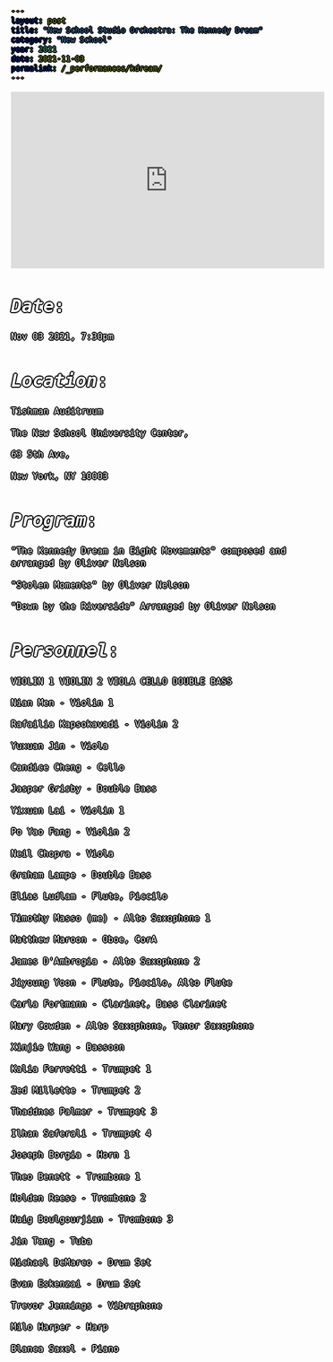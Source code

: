 ```yaml
---
layout: post
title: "New School Studio Orchestra: The Kennedy Dream"
category: "New School"
year: 2021
date: 2021-11-03
permalink: /_performances/kdream/
---
```


<style>

body {
  color: white;
  font-family: monospace;
  font-size: 16px;
  line-height: 1.4;
  margin: 0;
  min-height: 100%;
  overflow-wrap: break-word;
      text-shadow: 
  0 0 0 black,
  1px 0 0 black,
  -1px 0 0 black,
  0 1px 0 black,
  0 -1px 0 black,
  1px 1px 0 black,
  -1px -1px 0 black,
  1px -1px 0 black,
  -1px 1px 0 black,
  2px 0 0 black,
  -2px 0 0 black,
  0 2px 0 black,
  0 -2px 0 black;
}

body {
    background-image: url('/assets/5thfloor.webp'); 
    background-size: cover; 
    background-position: center; 
    background-attachment: fixed; 
}

a {
  color: #5bff32;
}

</style>


<div id="scrollTrack">
  <div id="verticalScrollProgress"></div>
</div>

<style>
#scrollTrack {
  position: fixed;
  top: 25%;
  left: 50%;
  transform: translateX(-700px);
  width: 5px;
  height: 50%;
  background-color: rgba(255, 255, 255, 0.1);
  z-index: 9998;
}

#verticalScrollProgress {
  position: absolute;
  top: 0;
  left: 0;
  width: 100%;
  height: 0%;
  background-color: #5bff32;
  z-index: 9999;
}

</style>

<script>
window.onscroll = function() {
  const track = document.getElementById("scrollTrack");
  const bar = document.getElementById("verticalScrollProgress");
  
  const scrollTop = document.documentElement.scrollTop || document.body.scrollTop;
  const scrollHeight = document.documentElement.scrollHeight - document.documentElement.clientHeight;
  const scrollPercent = (scrollTop / scrollHeight) * 100;
  
  // Keep the green bar inside the track
  bar.style.height = scrollPercent + "%";
};
</script>



<iframe width="560" height="315" src="https://www.youtube.com/embed/P-zi1HWQoAs?si=ivU5-Jgn7i2qzAWH&amp;start=14" title="YouTube video player" frameborder="0" allow="accelerometer; autoplay; clipboard-write; encrypted-media; gyroscope; picture-in-picture; web-share" referrerpolicy="strict-origin-when-cross-origin" allowfullscreen></iframe>


# *Date*: 

Nov 03 2021, 7:30pm

# *Location*: 

Tishman Auditruum

The New School University Center, 

63 5th Ave, 

New York, NY 10003

# *Program*:

"The Kennedy Dream in Eight Movements" composed and arranged by Oliver Nelson

"Stolen Moments" by Oliver Nelson

"Down by the Riverside" Arranged by Oliver Nelson

# *Personnel*:

VIOLIN 1 VIOLIN 2 VIOLA CELLO DOUBLE BASS

Nian Men - Violin 1

Rafailia Kapsokavadi - Violin 2

Yuxuan Jin - Viola

Candice Cheng - Cello

Jasper Grisby - Double Bass

Yixuan Lai - Violin 1

Po Yao Fang - Violin 2

Neil Chopra - Viola

Graham Lampe - Double Bass

Elias Ludlam - Flute, Piccilo

Timothy Masso (me) - Alto Saxophone 1

Matthew Maroon - Oboe, CorA 

James D'Ambrogia - Alto Saxophone 2

Jiyoung Yoon - Flute, Piccilo, Alto Flute  

Carla Fortmann - Clarinet, Bass Clarinet 

Mary Cowden - Alto Saxophone, Tenor Saxophone 

Xinjie Wang - Bassoon

Kalia Ferretti - Trumpet 1

Zed Millette - Trumpet 2

Thaddnes Palmer - Trumpet 3

Ilhan Saferali - Trumpet 4

Joseph Borgia - Horn 1

Theo Benett - Trombone 1

Holden Reese - Trombone 2

Haig Boulgourjian - Trombone 3

Jin Tang - Tuba

Michael DeMarco - Drum Set

Evan Eskenzai - Drum Set

Trevor Jennings - Vibraphone

Milo Harper - Harp

Blanca Saxel - Piano